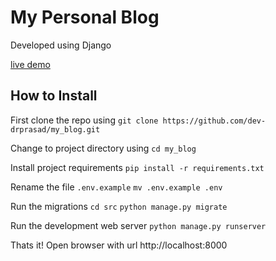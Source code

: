 # My Personal Blog
Developed using Django

[live demo](http://blog.reddyprasad.me/posts)

## How to Install
First clone the repo using
`git clone https://github.com/dev-drprasad/my_blog.git`

Change to project directory using
`cd my_blog`

Install project requirements
`pip install -r requirements.txt`

Rename the file `.env.example`
`mv .env.example .env`

Run the migrations
`cd src`
`python manage.py migrate`

Run the development web server
`python manage.py runserver`

Thats it! Open browser with url http://localhost:8000


